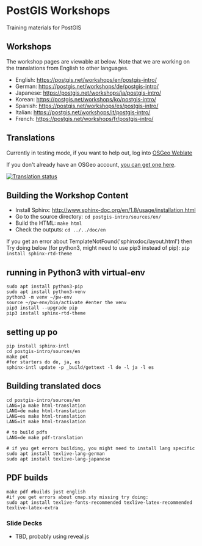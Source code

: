 # PostGIS Workshops

Training materials for PostGIS

## Workshops

The workshop pages are viewable at below.
Note that we are working on the translations from English to other languages. 

* English:  https://postgis.net/workshops/en/postgis-intro/
* German:   https://postgis.net/workshops/de/postgis-intro/
* Japanese: https://postgis.net/workshops/ja/postgis-intro/
* Korean:   https://postgis.net/workshops/ko/postgis-intro/
* Spanish:  https://postgis.net/workshops/es/postgis-intro/
* Italian:  https://postgis.net/workshops/it/postgis-intro/
* French:  https://postgis.net/workshops/fr/postgis-intro/

## Translations
Currently in testing mode, if you want to help out, log into [OSGeo Weblate](https://weblate.osgeo.org/projects/postgis-workshop/)

If you don't already have an OSGeo account, [you can get one here](https://id.osgeo.org/ldap/create).

<a href="https://weblate.osgeo.org/engage/postgis-workshop/">
<img src="https://weblate.osgeo.org/widgets/postgis-workshop/-/287x66-grey.png" alt="Translation status" />
</a>

## Building the Workshop Content

* Install Sphinx: http://www.sphinx-doc.org/en/1.8/usage/installation.html
* Go to the source directory: `cd postgis-intro/sources/en/`
* Build the HTML: `make html`
* Check the outputs: `cd ../../doc/en`

If you get an error about TemplateNotFound('sphinxdoc/layout.html') then
Try doing below (for python3, might need to use pip3 instead of pip):
`pip install sphinx-rtd-theme`

## running in Python3 with virtual-env
```
sudo apt install python3-pip
sudo apt install python3-venv
python3 -m venv ~/pw-env
source ~/pw-env/bin/activate #enter the venv
pip3 install --upgrade pip
pip3 install sphinx-rtd-theme
```

## setting up po
```
pip install sphinx-intl
cd postgis-intro/sources/en
make pot
#for starters do de, ja, es
sphinx-intl update -p _build/gettext -l de -l ja -l es
```

## Building translated docs
```
cd postgis-intro/sources/en
LANG=ja make html-translation
LANG=de make html-translation
LANG=es make html-translation
LANG=it make html-translation

# to build pdfs
LANG=de make pdf-translation

# if you get errors building, you might need to install lang specific
sudo apt install texlive-lang-german
sudo apt install texlive-lang-japanese
```

## PDF builds
```
make pdf #builds just english
#if you get errors about cmap.sty missing try doing:
sudo apt install texlive-fonts-recommended texlive-latex-recommended texlive-latex-extra
```

### Slide Decks

* TBD, probably using reveal.js
